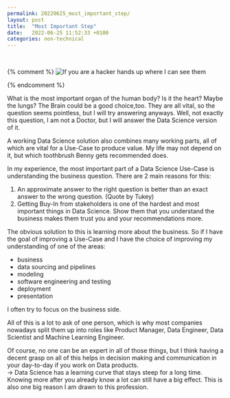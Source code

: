 ```yaml
---
permalink: 20220625_most_important_step/
layout: post
title:  "Most Important Step"
date:   2022-06-25 11:52:33 +0100
categories: non-technical
---
```


&nbsp;

{% comment %}
![If you are a hacker hands up where I can see them](/assets/otter.jpg)

{% endcomment %}

What is the most important organ of the human body? Is it the heart? Maybe the lungs? The Brain could be a good choice,too. They are all vital, so the question seems pointless, but I will try answering anyways. Well, not exactly this question, I am not a Doctor, but I will answer the Data Science version of it.

A working Data Science solution also combines many working parts, all of which are vital for a Use-Case to produce value. My life may not depend on it, but which toothbrush Benny gets recommended does.

In my experience, the most important part of a Data Science Use-Case is understanding the business question. There are 2 main reasons for this:

1. An approximate answer to the right question is better than an exact answer to the wrong question. (Quote by Tukey)
2. Getting Buy-In from stakeholders is one of the hardest and most important things in Data Science. Show them that you understand the business makes them trust you and your recommendations more.

The obvious solution to this is learning more about the business. So if I have the goal of improving a Use-Case and I have the choice of improving my understanding of one of the areas:

* business
* data sourcing and pipelines
* modeling
* software engineering and testing
* deployment
* presentation

I often try to focus on the business side.

All of this is a lot to ask of one person, which is why most companies nowadays split them up into roles like Product Manager, Data Engineer, Data Scientist and Machine Learning Engineer.

Of course, no one can be an expert in all of those things, but I think having a decent grasp on all of this helps in decision making and communication in your day-to-day if you work on Data products. <br>
-> Data Science has a learning curve that stays steep for a long time. Knowing more after you already know a lot can still have a big effect. This is also one big reason I am drawn to this profession.